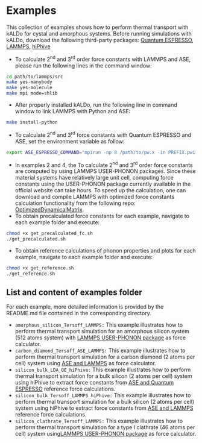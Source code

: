 # Examples
This collection of examples shows how to perform thermal transport with kALDo for cystal and amorphous
systems. Before running simulations with kALDo, download the following third-party packages:  [Quantum ESPRESSO](https://www.quantum-espresso.org/), [LAMMPS](https://lammps.sandia.gov/download.html), [hiPhive](https://hiphive.materialsmodeling.org/)
- To calculate 2<sup>nd</sup> and 3<sup>rd</sup> order force constants with LAMMPS and ASE, please run the following lines in the command window:
```bash
cd path/to/lammps/src
make yes-manybody
make yes-molecule
make mpi mode=shlib
```
- After properly installed kALDo, run the following line in command window to link LAMMPS with Python and ASE:
```bash
make install-python				
```
- To calculate 2<sup>nd</sup> and 3<sup>rd</sup>  force constants with Quantum ESPRESSO and ASE, set the environment variable as follow:
```	bash			
export ASE_ESPRESSO_COMMAND="mpirun -np 8 /path/to/pw.x -in PREFIX.pwi > PREFIX.pwo"
```
- In examples 2 and 4, the To calculate 2<sup>nd</sup> and 3<sup>rd</sup> order force constants are computed by using LAMMPS USER-PHONON packages. Since these material systems have relatively large  unit cell, computing force constants using the USER-PHONON package currently available in the official website can take hours. 
To speed up the calculation, one can download and compile LAMMPS with optimized force constants calculation functionality from the following repo: [OptimizedDynamicalMatrix](https://github.com/charlessievers/lammps/tree/OptimizedDynamicalMatrix). 
- To obtain precalculated force constants for each example, navigate to each example folder and execute:
```bash
chmod +x get_precalculated_fc.sh
./get_precalculated.sh
```
- To obtain reference calculations of phonon properties and plots for each example, navigate to each example folder and execute:
```bash
chmod +x get_reference.sh
./get_reference.sh
```
## List and content of examples folder
For each example, more detailed information is provided by the README.md file contained in the corresponding directory.
- `amorphous_silicon_Tersoff_LAMMPS:`
This example illustrates how to perform thermal transport simulation for an amorphous silicon system (512 atoms system) with [LAMMPS USER-PHONON 
package](https://lammps.sandia.gov/doc/Packages_details.html#pkg-user-phonon) as force calculator.
- `carbon_diamond_Tersoff_ASE_LAMMPS:`
This example illustrates how to perform thermal transport simulation for a carbon diamond (2 atoms per cell) system using [ASE and LAMMPS](https://wiki.fysik.dtu.dk/ase/_modules/ase/calculators/lammpslib.html) as force calculator.
- `silicon_bulk_LDA_QE_hiPhive:`
This example illustrates how to perform thermal transport simulation for a bulk silicon (2 atoms per cell) system using hiPhive to extract 
force constants from [ASE and Quantum ESPRESSO](https://wiki.fysik.dtu.dk/ase/ase/calculators/espresso.html) reference force calculations.
- `silicon_bulk_Tersoff_LAMMPS_hiPhive:`
This example illustrates how to perform thermal transport simulation for a bulk silicon (2 atoms per cell) system using hiPhive to extract 
force constants from [ASE and LAMMPS](https://wiki.fysik.dtu.dk/ase/_modules/ase/calculators/lammpslib.html) reference force calculations.
- `silicon_clathrate_Tersoff_LAMMPS:`
This example illustrates how to perform thermal transport simulation for a type I clathrate (46 atoms per cell) system using[LAMMPS USER-PHONON 
package](https://lammps.sandia.gov/doc/Packages_details.html#pkg-user-phonon) as force calculator.
